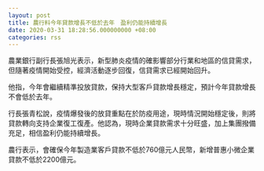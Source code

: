 ```yaml
---
layout: post
title: 農行料今年貸款增長不低於去年　盈利仍能持續增長
date: 2020-03-31 18:28:56.000000000 +08:00
categories: rss
---
```


農業銀行副行長張旭光表示，新型肺炎疫情的確影響部分行業和地區的信貸需求，但隨著疫情開始受控，經濟活動逐步回復，信貸需求已經開始回升。

他指，今年會繼續精準投放貸款，保持大型客戶貸款增長穩定，預計今年貸款增長不會低於去年。

行長張青松說，疫情爆發後的放貸重點在於防疫用途，現時情況開始穩定後，則將貸款轉向支持企業復工復產。他認為，現時企業貸款需求十分旺盛，加上集團撥備充足，相信盈利仍能持續增長。

農行表示，會確保今年製造業客戶貸款不低於760億元人民幣，新增普惠小微企業貸款不低於2200億元。
